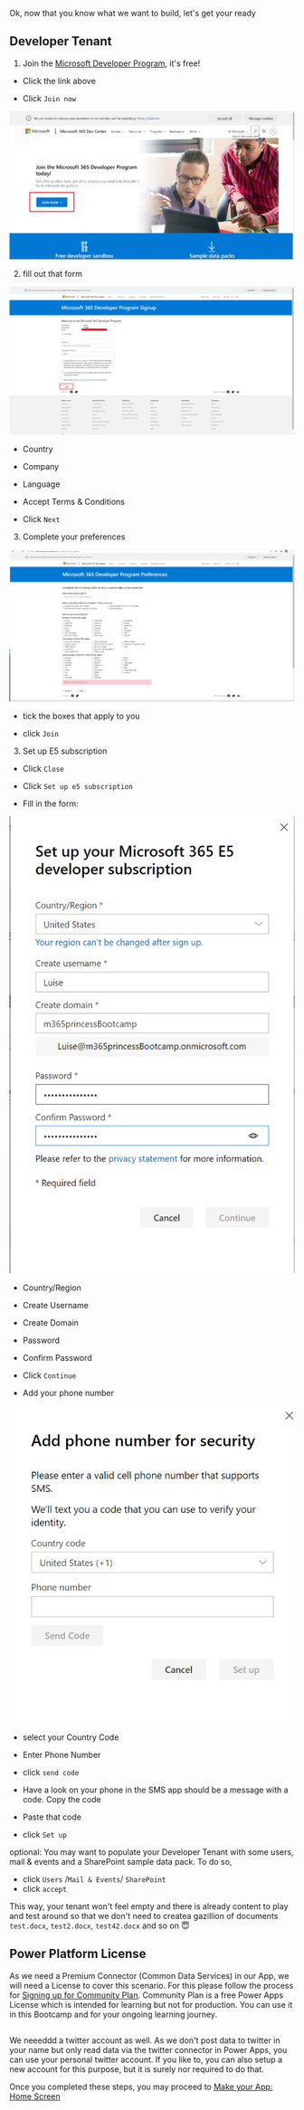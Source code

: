 Ok, now that you know what we want to build, let's get your ready 

## Developer Tenant

1. Join the [Microsoft Developer Program](https://developer.microsoft.com/en-us/microsoft-365/dev-program), it's free!

* Click the link above

* Click `Join now` 

![Join here](https://github.com/LuiseFreese/M365BootCamp/blob/main/images/join.png "Join here")

2. fill out that form

![Join here](https://github.com/LuiseFreese/M365BootCamp/blob/main/images/welcome.png "welcome")
  
* Country
* Company
* Language  

* Accept Terms & Conditions
* Click `Next`

3. Complete your preferences

![Complete your preferences](https://github.com/LuiseFreese/M365BootCamp/blob/main/images/complete.png "complete")

* tick the boxes that apply to you

* click `Join`

3. Set up E5 subscription

* Click `Close`

* Click `Set up e5 subscription`

* Fill in the form: 

![E5 Subscription](https://github.com/LuiseFreese/M365BootCamp/blob/main/images/e5subscription.png "e5 subscription")

  * Country/Region

  * Create Username

  * Create Domain

  * Password

  * Confirm Password

  * Click `Continue`

* Add your phone number

![Add phone](https://github.com/LuiseFreese/M365BootCamp/blob/main/images/addphone.png "Add yhour phone number")

  * select your Country Code

  * Enter Phone Number
  
  * click `send code`
  
  * Have a look on your phone in the SMS app should be a message with a code. Copy the code
  
  * Paste that code 

  * click `Set up`
  
  optional: You may want to populate your Developer Tenant with some users, mail & events and a SharePoint sample data pack. To do so, 
  
  * click `Users` /`Mail & Events`/ `SharePoint`
  * click `accept` 
  
  This way, your tenant won't feel empty and there is already content to play and test around so that we don't need to createa gazillion of documents `test.docx`, `test2.docx`, `test42.docx` and so on 😇
  
  ## Power Platform License
  
  As we need a Premium Connector (Common Data Services) in our App, we will need a License to cover this scenario. For this please follow the process for [Signing up for Community Plan](https://powerapps.microsoft.com/en-us/communityplan/). Community Plan is a free Power Apps License which is intended for learning but not for production. You can use it in this Bootcamp and for your ongoing learning journey. 
  
  
##

We neeeddd a twitter account as well. As we don't post data to twitter in your name but only read data via the twitter connector in Power Apps, you can use your personal twitter account. If you like to, you can also setup a new account for this purpose, but it is surely nor required to do that. 

Once you completed these steps, you may proceed to [Make your App: Home Screen](https://github.com/LuiseFreese/M365BootCamp/blob/main/MakeYourApp-HomeScreen.md)
